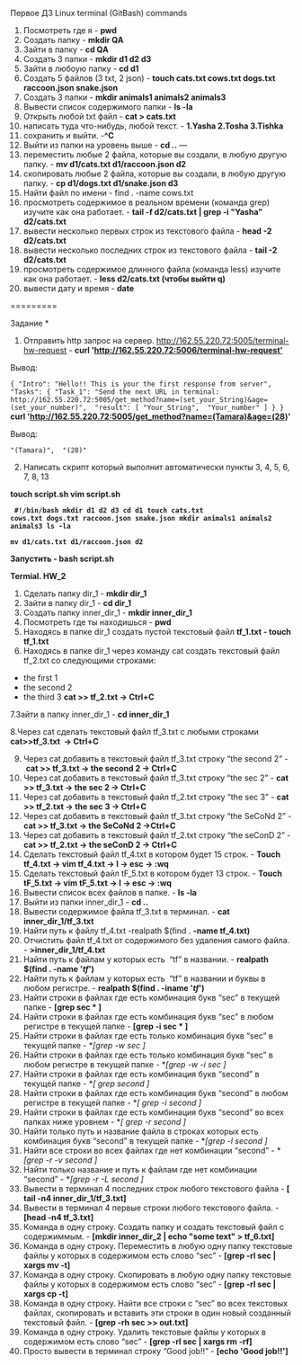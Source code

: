 Первое ДЗ 
Linux terminal (GitBash) commands

1) Посмотреть где я - **pwd**
2) Создать папку - **mkdir QA**
3) Зайти в папку - **cd QA**
4) Создать 3 папки - **mkdir d1 d2 d3**
5) Зайти в любоую папку - **cd d1**
6) Создать 5 файлов (3 txt, 2 json) - **touch cats.txt cows.txt dogs.txt raccoon.json snake.json**
7) Создать 3 папки - **mkdir animals1 animals2 animals3** 
8) Вывести список содержимого папки - **ls -la**
9) Открыть любой txt файл - **cat > cats.txt**
10) написать туда что-нибудь, любой текст. - **1.Yasha 2.Tosha 3.Tishka** 
11) сохранить и выйти. -**^C** 
12) Выйти из папки на уровень выше - **cd ..**
—
13) переместить любые 2 файла, которые вы создали, в любую другую папку.  - **mv d1/cats.txt d1/raccoon.json d2**
14) скопировать любые 2 файла, которые вы создали, в любую другую папку. - **cp d1/dogs.txt d1/snake.json d3**
15) Найти файл по имени - find . -name cows.txt
16) просмотреть содержимое в реальном времени (команда grep) изучите как она работает. - **tail -f d2/cats.txt | grep -i "Yasha" d2/cats.txt**
17) вывести несколько первых строк из текстового файла - **head -2 d2/cats.txt**
18) вывести несколько последних строк из текстового файла - **tail -2 d2/cats.txt**
19) просмотреть содержимое длинного файла (команда less) изучите как она работает. - **less d2/cats.txt (чтобы выйти  q)**
20) вывести дату и время - **date**

    
=========

Задание *
1) Отправить http запрос на сервер.
http://162.55.220.72:5005/terminal-hw-request - **curl 'http://162.55.220.72:5006/terminal-hw-request’**

 Вывод: 

``
{
  "Intro": "Hello!! This is your the first response from server", 
  "Tasks": {
    "Task_1": "Send the next URL in terminal: http://162.55.220.72:5005/get_method?name=(set_your_String)&age=(set_your_number)", 
    "result": [
      "Your_String", 
      "Your_number"
    ]
  }
}
`` 
**curl 'http://162.55.220.72:5005/get_method?name=(Tamara)&age=(28)'** 

Вывод: 

``
"(Tamara)", 
  "(28)"
``
   

2) Написать скрипт который выполнит автоматически пункты 3, 4, 5, 6, 7, 8, 13



**touch script.sh
vim script.sh**

**<code>
#!/bin/bash
mkdir d1 d2 d3
cd d1
touch cats.txt cows.txt dogs.txt raccoon.json snake.json
mkdir animals1 animals2 animals3 
 ls -la            
mv d1/cats.txt d1/raccoon.json d2   
</code>
Запустить - bash script.sh**



**Termial. HW_2**
1. Сделать папку dir_1 - **mkdir dir_1**
2. Зайти в папку dir_1 -  **cd dir_1**
3. Создать папку inner_dir_1 - **mkdir inner_dir_1**
4. Посмотреть где ты находишься - **pwd**
5. Находясь в папке dir_1 создать пустой текстовый файл **tf_1.txt - touch tf_1.txt**
6. Находясь в папке dir_1 через команду cat создать текстовый файл tf_2.txt со следующими строками:
- the first 1
- the second 2
- the third 3
 **cat >> tf_2.txt -> Ctrl+C**

7.Зайти в папку inner_dir_1 - **cd inner_dir_1**

8.Через cat сделать текстовый файл tf_3.txt c любыми строками **cat>>tf_3.txt  -> Ctrl+C**

 9. Через cat добавить в текстовый файл tf_3.txt строку “the second 2” - **cat >> tf_3.txt -> the second 2 -> Ctrl+C**
 10. Через cat добавить в текстовый файл tf_3.txt строку “the sec 2” - **cat >> tf_3.txt -> the sec 2 -> Ctrl+C**
 11.  Через cat добавить в текстовый файл tf_2.txt строку “the sec 3” - **cat >> tf_2.txt -> the sec 3 -> Ctrl+C**
 12.   Через cat добавить в текстовый файл tf_3.txt строку “the SeCoNd 2” - 	**cat >> tf_3.txt -> the SeCoNd 2 ->Ctrl+C**
 13.    Через cat добавить в текстовый файл tf_2.txt строку “the seConD 2” - **cat >> tf_2.txt -> the seConD 2 -> Ctrl+C**
 14. Сделать текстовый файл tf_4.txt в котором будет 15 строк. - **Touch tf_4.txt -> vim tf_4.txt -> I -> esc -> :wq**
 15.  Сделать текстовый файл tF_5.txt в котором будет 13 строк. - **Touch tF_5.txt -> vim tF_5.txt -> I -> esc -> :wq**
 16.   Вывести список всех файлов в папке. - **ls -la**
 17.    Выйти из папки inner_dir_1 - **cd ..**
 18. Вывести содержимое файла tf_3.txt в терминал. - **cat inner_dir_1/tf_3.txt**
 19.  Найти путь к файлу tf_4.txt -realpath $(find . **-name tf_4.txt)**
 20.   Отчистить файл tf_4.txt от содержимого без удаления самого файла. - **>inner_dir_1/tf_4.txt**
 21.    Найти путь к файлам у которых есть  “tf” в названии.  - **realpath $(find . -name '*tf*')**
 22. Найти путь к файлам у которых есть  “tf” в названии и буквы в любом регистре. - **realpath $(find . -iname '*tf*')**
 23.  Найти строки в файлах где есть комбинация букв “sec” в текущей папке - **[grep sec * ]**
 24.   Найти строки в файлах где есть комбинация букв “sec” в любом регистре в текущей папке -  **[grep -i sec * ]**
 25.    Найти строки в файлах где есть только комбинация букв “sec” в текущей папке - **[grep -w sec *]**
 26. Найти строки в файлах где есть только комбинация букв “sec” в любом регистре в текущей папке -  **[grep -w -i sec *]**
 27.  Найти строки в файлах где есть комбинация букв “second” в текущей папке - **[ grep second *]**
 28.   Найти строки в файлах где есть комбинация букв “second” в любом регистре в текущей папке - **[ grep -i second *]**
 29.    Найти строки в файлах где есть комбинация букв “second” во всех папках ниже уровнем - **[ grep -r second *]**
 30. Найти только путь и название файла в строках которых есть комбинация букв “second” в текущей папке - **[grep -l second *]**
 31.  Найти все строки во всех файлах где нет комбинации “second” - **[grep -r -v second *]**
 32.   Найти только название и путь к файлам где нет комбинации “second” -  **[grep -r -L second *]**
 33.    Вывести в терминал 4 последних строк любого текстового файла -  **[ tail -n4 inner_dir_1/tf_3.txt]**
 34. Вывести в терминал 4 первые строки любого текстового файла. -   **[head -n4 tf_3.txt]**
 35.  Команда в одну строку. Создать папку и создать текстовый файл с содержиммым.  -  **[mkdir inner_dir_2 | echo "some text" > tf_6.txt]**
 36.   Команда в одну строку. Переместить в любую одну папку текстовые файлы у которых в содержимом есть слово “sec” - **[grep -rl sec | xargs mv -t]**
 37.    Команда в одну строку. Скопировать в любую одну папку текстовые файлы у которых в содержимом есть слово “sec” - **[grep -rl sec | xargs cp -t]**
 38. Команда в одну строку. Найти все строки c “sec” во всех текстовых файлах, скопировать и вставить эти строки в один новый созданный текстовый файл. - **[grep -rh sec >> out.txt]**
 39.  Команда в одну строку. Удалить текстовые файлы у которых в содержимом есть слово “sec” - **[grep -rl sec | xargs rm -rf]**
 40.   Просто вывести в терминал строку “Good job!!” - **[echo 'Good job!!']**

